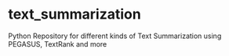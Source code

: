 # text_summarization
Python Repository for different kinds of Text Summarization using PEGASUS, TextRank and more 
